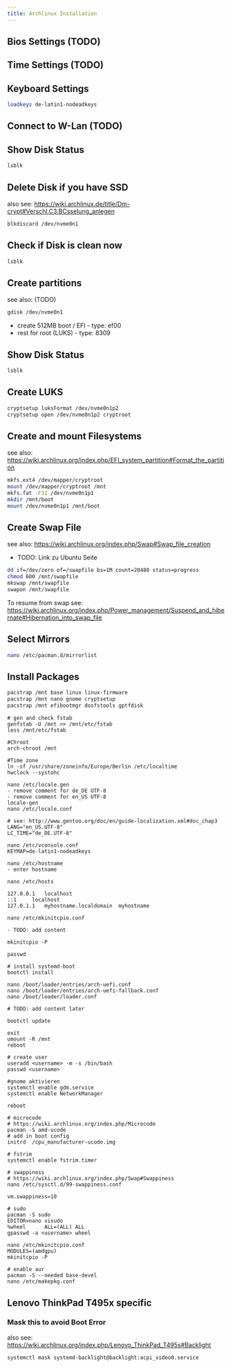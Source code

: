 ```yaml
---
title: Archlinux Installation
---
```


## Bios Settings (TODO)

## Time Settings (TODO)

## Keyboard Settings
```bash
loadkeys de-latin1-nodeadkeys
```

## Connect to W-Lan (TODO)

## Show Disk Status
```bash
lsblk
```

## Delete Disk if you have SSD
also see: <https://wiki.archlinux.de/title/Dm-crypt#Verschl.C3.BCsselung_anlegen>
```bash
blkdiscard /dev/nvme0n1
```

## Check if Disk is clean now
```bash
lsblk
```

## Create partitions
see also: (TODO)
```bash
gdisk /dev/nvme0n1
```
- create 512MB boot / EFI - type: ef00
- rest for root (LUKS) - type: 8309

## Show Disk Status
```bash
lsblk
```

## Create LUKS
```bash
cryptsetup luksFormat /dev/nvme0n1p2
cryptsetup open /dev/nvme0n1p2 cryptroot
```

## Create and mount Filesystems
see also: <https://wiki.archlinux.org/index.php/EFI_system_partition#Format_the_partition>
```bash
mkfs.ext4 /dev/mapper/cryptroot
mount /dev/mapper/cryptroot /mnt
mkfs.fat -F32 /dev/nvme0n1p1
mkdir /mnt/boot
mount /dev/nvme0n1p1 /mnt/boot
```

## Create Swap File
see also: <https://wiki.archlinux.org/index.php/Swap#Swap_file_creation>
- TODO: Link zu Ubuntu Seite
```bash
dd if=/dev/zero of=/swapfile bs=1M count=20480 status=progress
chmod 600 /mnt/swapfile
mkswap /mnt/swapfile
swapon /mnt/swapfile
```

To resume from swap see: <https://wiki.archlinux.org/index.php/Power_management/Suspend_and_hibernate#Hibernation_into_swap_file>

## Select Mirrors
```bash
nano /etc/pacman.d/mirrorlist
```

## Install Packages
``` bash
pacstrap /mnt base linux linux-firmware
pacstrap /mnt nano gnome cryptsetup
pacstrap /mnt efibootmgr dosfstools gptfdisk
```

```
# gen and check fstab
genfstab -U /mnt >> /mnt/etc/fstab
less /mnt/etc/fstab

#Chroot
arch-chroot /mnt

#Time zone
ln -sf /usr/share/zoneinfo/Europe/Berlin /etc/localtime
hwclock --systohc

nano /etc/locale.gen
- remove comment for de_DE UTF-8
- remove comment for en_US UTF-8
locale-gen
nano /etc/locale.conf

# see: http://www.gentoo.org/doc/en/guide-localization.xml#doc_chap3
LANG="en_US.UTF-8"
LC_TIME="de_DE.UTF-8"

nano /etc/vconsole.conf
KEYMAP=de-latin1-nodeadkeys

nano /etc/hostname
- enter hostname

nano /etc/hosts

127.0.0.1	localhost
::1		localhost
127.0.1.1	myhostname.localdomain	myhostname

nano /etc/mkinitcpio.conf

- TODO: add content

mkinitcpio -P

passwd

# install systemd-boot
bootctl install

nano /boot/loader/entries/arch-uefi.conf
nano /boot/loader/entries/arch-uefi-fallback.conf
nano /boot/loader/loader.conf

# TODO: add content later

bootctl update

exit
umount -R /mnt
reboot

# create user
useradd <username> -m -s /bin/bash
passwd <username>

#gnome aktivieren
systemctl enable gdm.service
systemctl enable NetworkManager

reboot

# microcode
# https://wiki.archlinux.org/index.php/Microcode
pacman -S amd-ucode
# add in boot config
initrd  /cpu_manufacturer-ucode.img

# fstrim
systemctl enable fstrim.timer

# swappiness
# https://wiki.archlinux.org/index.php/Swap#Swappiness
nano /etc/sysctl.d/99-swappiness.conf

vm.swappiness=10

# sudo
pacman -S sudo
EDITOR=nano visudo
%wheel      ALL=(ALL) ALL
gpasswd -a <username> wheel

nano /etc/mkinitcpio.conf
MODULES=(amdgpu)
mkinitcpio -P

# enable aur
pacman -S --needed base-devel
nano /etc/makepkg.conf
```

## Lenovo ThinkPad T495x specific

### Mask this to avoid Boot Error
also see: <https://wiki.archlinux.org/index.php/Lenovo_ThinkPad_T495s#Backlight>
``` bash
systemctl mask systemd-backlight@backlight:acpi_video0.service
```
